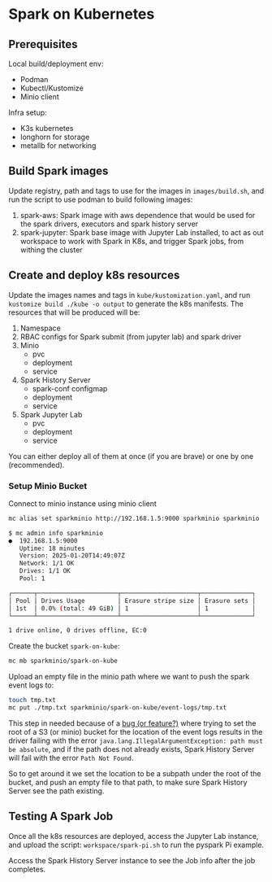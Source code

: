 # Spark on Kubernetes

## Prerequisites

Local build/deployment env:
- Podman
- Kubectl/Kustomize
- Minio client

Infra setup:
- K3s kubernetes
- longhorn for storage
- metallb for networking

## Build Spark images

Update registry, path and tags to use for the images in `images/build.sh`, and run the script to use podman to build following images:

1. spark-aws: Spark image with aws dependence that would be used for the spark drivers, executors and spark history server
2. spark-jupyter: Spark base image with Jupyter Lab installed, to act as out workspace to work with Spark in K8s, and trigger Spark jobs, from withing the cluster

## Create and deploy k8s resources

Update the images names and tags in `kube/kustomization.yaml`, and run `kustomize build ./kube -o output` to generate the k8s manifests. The resources that will be produced will be:

1. Namespace
2. RBAC configs for Spark submit (from jupyter lab) and spark driver
3. Minio 
   - pvc
   - deployment
   - service
4. Spark History Server
   - spark-conf configmap
   - deployment
   - service
5. Spark Jupyter Lab
   - pvc
   - deployment
   - service

You can either deploy all of them at once (if you are brave) or one by one (recommended).

### Setup Minio Bucket

Connect to minio instance using minio client
```bash
mc alias set sparkminio http://192.168.1.5:9000 sparkminio sparkminio
```
``` bash
$ mc admin info sparkminio
●  192.168.1.5:9000
   Uptime: 18 minutes 
   Version: 2025-01-20T14:49:07Z
   Network: 1/1 OK 
   Drives: 1/1 OK 
   Pool: 1

┌──────┬──────────────────────┬─────────────────────┬──────────────┐
│ Pool │ Drives Usage         │ Erasure stripe size │ Erasure sets │
│ 1st  │ 0.0% (total: 49 GiB) │ 1                   │ 1            │
└──────┴──────────────────────┴─────────────────────┴──────────────┘

1 drive online, 0 drives offline, EC:0
```
Create the bucket `spark-on-kube`:

```bash
mc mb sparkminio/spark-on-kube
```

Upload an empty file in the minio path where we want to push the spark event logs to:

```bash
touch tmp.txt
mc put ./tmp.txt sparkminio/spark-on-kube/event-logs/tmp.txt
```
This step in needed because of a [bug (or feature?)](https://issues.apache.org/jira/browse/HADOOP-15140?page=com.atlassian.jira.plugin.system.issuetabpanels%3Acomment-tabpanel&focusedCommentId=16344201) where trying to set the root of a S3 (or minio) bucket for the location of the event logs results in the driver failing with the error `java.lang.IllegalArgumentException: path must be absolute`, and if the path does not already exists, Spark History Server will fail with the error `Path Not Found`. 

So to get around it we set the location to be a subpath under the root of the bucket, and push an empty file to that path, to make sure Spark History Server see the path existing. 

## Testing A Spark Job

Once all the k8s resources are deployed, access the Jupyter Lab instance, and upload the script: `workspace/spark-pi.sh` to run the pyspark Pi example. 

Access the Spark History Server instance to see the Job info after the job completes. 